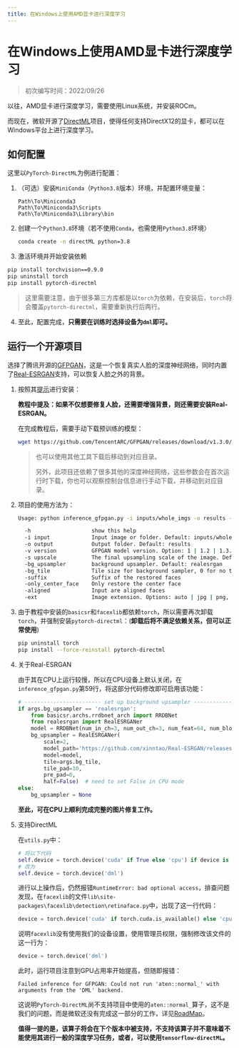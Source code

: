 ```yaml
---
title: 在Windows上使用AMD显卡进行深度学习
---
```

# 在Windows上使用AMD显卡进行深度学习

> 初次编写时间：2022/09/26

以往，AMD显卡进行深度学习，需要使用Linux系统，并安装ROCm。

而现在，微软开源了[DirectML](https://github.com/microsoft/DirectML)项目，使得任何支持DirectX12的显卡，都可以在Windows平台上进行深度学习。

## 如何配置

这里以`PyTorch-DirectML`为例进行配置：

1. （可选）安装`MiniConda`（`Python3.8`版本）环境，并配置环境变量：

   ```
   Path\To\Miniconda3
   Path\To\Miniconda3\Scripts
   Path\To\Miniconda3\Library\bin
   ```

2. 创建一个`Python3.8`环境（若不使用`Conda`，也需使用`Python3.8`环境）

   ```bash
   conda create -n directML python=3.8
   ```

3.  激活环境并开始安装依赖

   ```bash
   pip install torchvision==0.9.0
   pip uninstall torch
   pip install pytorch-directml
   ```

   > 这里需要注意，由于很多第三方库都是以`torch`为依赖，在安装后，`torch`将会覆盖`pytorch-directml`，需要重新执行后两行。

4. 至此，配置完成，**只需要在训练时选择设备为`dml`即可。**

## 运行一个开源项目

选择了腾讯开源的[GFPGAN](https://github.com/TencentARC/GFPGAN)，这是一个恢复真实人脸的深度神经网络，同时内置了[Real-ESRGAN](https://github.com/xinntao/Real-ESRGAN)支持，可以恢复人脸之外的背景。

1. 按照其[提示](https://github.com/TencentARC/GFPGAN#wrench-dependencies-and-installation)进行安装：

   **教程中提及：如果不仅想要修复人脸，还需要增强背景，则还需要安装Real-ESRGAN。**

   在完成教程后，需要手动下载预训练的模型：

   ```bash
   wget https://github.com/TencentARC/GFPGAN/releases/download/v1.3.0/GFPGANv1.3.pth -P experiments/pretrained_models
   ```

   > 也可以使用其他工具下载后移动到对应目录。
   >
   > 另外，此项目还依赖了很多其他的深度神经网络，这些参数会在首次运行时下载，你也可以观察控制台信息进行手动下载，并移动到对应目录。

2. 项目的使用方法为：

   ```bash
   Usage: python inference_gfpgan.py -i inputs/whole_imgs -o results -v 1.3 -s 2 [options]...
   
     -h                   show this help
     -i input             Input image or folder. Default: inputs/whole_imgs
     -o output            Output folder. Default: results
     -v version           GFPGAN model version. Option: 1 | 1.2 | 1.3. Default: 1.3
     -s upscale           The final upsampling scale of the image. Default: 2
     -bg_upsampler        background upsampler. Default: realesrgan
     -bg_tile             Tile size for background sampler, 0 for no tile during testing. Default: 400
     -suffix              Suffix of the restored faces
     -only_center_face    Only restore the center face
     -aligned             Input are aligned faces
     -ext                 Image extension. Options: auto | jpg | png, auto means using the same extension as inputs. Default: auto
   ```

3. 由于教程中安装的`basicsr`和`facexlib`都依赖`torch`，所以需要再次卸载`torch`，并强制安装`pytorch-directml`：(**卸载后将不满足依赖关系，但可以正常使用**)

   ```bash
   pip uninstall torch
   pip install --force-reinstall pytorch-directml
   ```

4. 关于Real-ESRGAN

   由于其在CPU上运行较慢，所以在CPU设备上默认关闭，在`inference_gfpgan.py`第59行，将这部分代码修改即可启用该功能：

   ```python
   # ------------------------ set up background upsampler ------------------------
   if args.bg_upsampler == 'realesrgan':
       from basicsr.archs.rrdbnet_arch import RRDBNet
       from realesrgan import RealESRGANer
       model = RRDBNet(num_in_ch=3, num_out_ch=3, num_feat=64, num_block=23, num_grow_ch=32, scale=2)
       bg_upsampler = RealESRGANer(
           scale=2,
           model_path='https://github.com/xinntao/Real-ESRGAN/releases/download/v0.2.1/RealESRGAN_x2plus.pth',
           model=model,
           tile=args.bg_tile,
           tile_pad=10,
           pre_pad=0,
           half=False)  # need to set False in CPU mode
   else:
       bg_upsampler = None
   ```

   **至此，可在CPU上顺利完成完整的图片修复工作。**

5. 支持DirectML

   在`utils.py`中：

   ```python
   # 将以下代码
   self.device = torch.device('cuda' if True else 'cpu') if device is None else device
   # 改为
   self.device = torch.device('dml')
   ```

   进行以上操作后，仍然报错`RuntimeError: bad optional access`，排查问题发现，在`facexlib`的文件`lib\site-packages\facexlib\detection\retinaface.py`中，出现了这一行代码：

   ```python
   device = torch.device('cuda' if torch.cuda.is_available() else 'cpu')
   ```

   说明`facexlib`没有使用我们的设备设置，使用管理员权限，强制修改该文件的这一行为：

   ```python
   device = torch.device('dml')
   ```

   此时，运行项目注意到GPU占用率开始提高，但随即报错：

   ```
   Failed inference for GFPGAN: Could not run 'aten::normal_' with arguments from the 'DML' backend.
   ```

   这说明`PyTorch-DirectML`尚不支持项目中使用的`aten::normal_`算子，这不是我们的问题，而是微软还没有完成这一部分的工作，详见[RoadMap](https://github.com/microsoft/DirectML/wiki/PyTorch-DirectML-Operator-Roadmap)。

   **值得一提的是，该算子将会在下个版本中被支持，不支持该算子并不意味着不能使用其进行一般的深度学习任务，或者，可以使用`tensorflow-directML`。**




